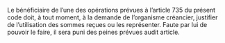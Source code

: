 Le bénéficiaire de l’une des opérations prévues à l’article 735 du présent code doit, à tout moment, à la demande de l’organisme créancier, justifier de l’utilisation des sommes reçues ou les représenter. Faute par lui de pouvoir le faire, il sera puni des peines prévues audit article.